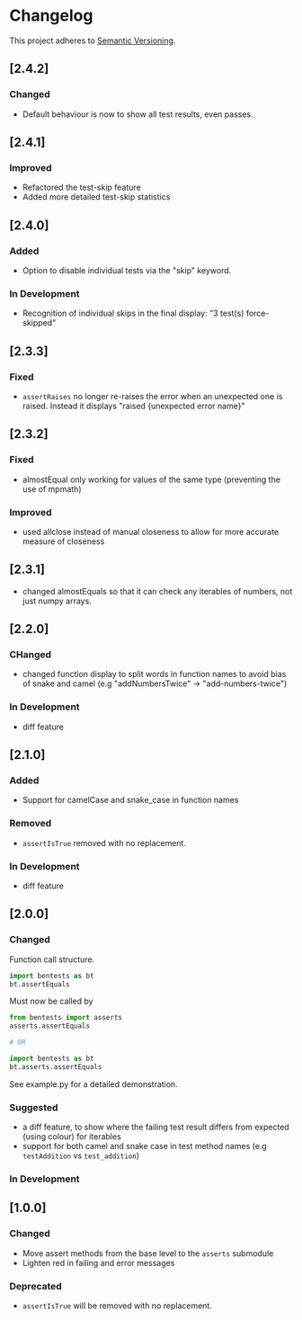 # Changelog

This project adheres to [Semantic Versioning](https://semver.org).

## [2.4.2]
### Changed
- Default behaviour is now to show all test results, even passes.

## [2.4.1]
### Improved
- Refactored the test-skip feature
- Added more detailed test-skip statistics

## [2.4.0]
### Added
- Option to disable individual tests via the "skip" keyword.

### In Development
- Recognition of individual skips in the final display: "3 test(s) force-skipped"

## [2.3.3]
### Fixed
- `assertRaises` no longer re-raises the error when an unexpected one is raised. Instead it displays "raised {unexpected error name}"

## [2.3.2]
### Fixed
- almostEqual only working for values of the same type (preventing the use of mpmath)
### Improved
- used allclose instead of manual closeness to allow for more accurate measure of closeness

## [2.3.1]
- changed almostEquals so that it can check any iterables of numbers, not just numpy arrays.


## [2.2.0]

### CHanged 
- changed function display to split words in function names to avoid bias of snake and camel (e.g "addNumbersTwice" -> "add-numbers-twice")

### In Development
- diff feature


## [2.1.0]

### Added
- Support for camelCase and snake_case in function names

### Removed
- `assertIsTrue` removed with no replacement.

### In Development
- diff feature


## [2.0.0]
### Changed
Function call structure.
```python
import bentests as bt
bt.assertEquals
```
Must now be called by
```python
from bentests import asserts
asserts.assertEquals

# OR

import bentests as bt
bt.asserts.assertEquals
```
See example.py for a detailed demonstration.

### Suggested
- a diff feature, to show where the failing test result differs from expected (using colour) for iterables
- support for both camel and snake case in test method names (e.g `testAddition` vs `test_addition`) 

### In Development



## [1.0.0]

### Changed

- Move assert methods from the base level to the `asserts` submodule
- Lighten red in failing and error messages

### Deprecated

- `assertIsTrue` will be removed with no replacement.


